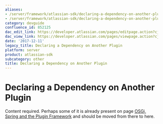 ```yaml
---
aliases:
- /server/framework/atlassian-sdk/declaring-a-dependency-on-another-plugin-852125.html
- /server/framework/atlassian-sdk/declaring-a-dependency-on-another-plugin-852125.md
category: devguide
confluence_id: 852125
dac_edit_link: https://developer.atlassian.com/pages/editpage.action?cjm=wozere&pageId=852125
dac_view_link: https://developer.atlassian.com/pages/viewpage.action?cjm=wozere&pageId=852125
date: '2017-12-11'
legacy_title: Declaring a Dependency on Another Plugin
platform: server
product: atlassian-sdk
subcategory: other
title: Declaring a Dependency on Another Plugin
---
```

# Declaring a Dependency on Another Plugin

Content required. Perhaps some of it is already present on page [OSGi, Spring and the Plugin Framework](/server/framework/atlassian-sdk/osgi-spring-and-the-plugin-framework) and should be moved from there to here.














































































































































